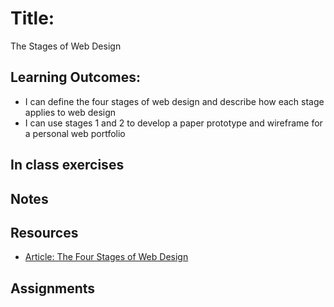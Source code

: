 # Title: 
The Stages of Web Design

## Learning Outcomes:
* I can define the four stages of web design and describe how each stage applies to web design
* I can use stages 1 and 2 to develop a paper prototype and wireframe for a personal web portfolio

## In class exercises

## Notes

## Resources
* [Article: The Four Stages of Web Design](https://helpx.adobe.com/dreamweaver/how-to/stages-web-design.html?playlistPath=/services/playlist.helpx/products:SG_DREAMWEAVER_1_1/learn-path:get-started/set-header:ccx-designer/playlist:orientation/en_us.json)

## Assignments
